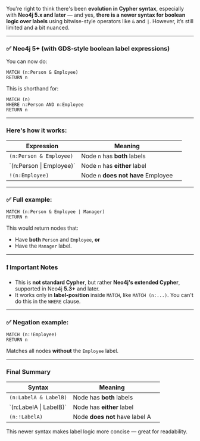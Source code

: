 You're right to think there's been **evolution in Cypher syntax**, especially with **Neo4j 5.x and later** — and yes, **there is a newer syntax for boolean logic over labels** using bitwise-style operators like `&` and `|`. However, it’s still limited and a bit nuanced.

---

### ✅ Neo4j 5+ (with GDS-style boolean label expressions)

You can now do:

```cypher
MATCH (n:Person & Employee)
RETURN n
```

This is shorthand for:

```cypher
MATCH (n)
WHERE n:Person AND n:Employee
RETURN n
```

---

### Here's how it works:

| Expression              | Meaning                             |                               |
| ----------------------- | ----------------------------------- | ----------------------------- |
| `(n:Person & Employee)` | Node `n` has **both** labels        |                               |
| \`(n:Person \| Employee)\`                         | Node `n` has **either** label |
| `!(n:Employee)`         | Node `n` **does not have** Employee |                               |

---

### ✅ Full example:

```cypher
MATCH (n:Person & Employee | Manager)
RETURN n
```

This would return nodes that:

* Have **both** `Person` and `Employee`, **or**
* Have the `Manager` label.

---

### ❗ Important Notes

* This is **not standard Cypher**, but rather **Neo4j's extended Cypher**, supported in Neo4j **5.3+** and later.
* It works only in **label-position** inside `MATCH`, like `MATCH (n:...)`. You can't do this in the `WHERE` clause.

---

### ✅ Negation example:

```cypher
MATCH (n:!Employee)
RETURN n
```

Matches all nodes **without** the `Employee` label.

---

### Final Summary

| Syntax                | Meaning                        |                           |
| --------------------- | ------------------------------ | ------------------------- |
| `(n:LabelA & LabelB)` | Node has **both** labels       |                           |
| \`(n\:LabelA          \| LabelB)\`                      | Node has **either** label |
| `(n:!LabelA)`         | Node **does not** have label A |                           |

This newer syntax makes label logic more concise — great for readability.

